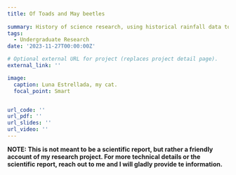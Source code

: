 ```yaml
---
title: Of Toads and May beetles
 
summary: History of science research, using historical rainfall data to evaluate popular believe of cane toads and may beetles in Puerto Rico during the 1930's.
tags:
  - Undergraduate Research
date: '2023-11-27T00:00:00Z'

# Optional external URL for project (replaces project detail page).
external_link: ''

image:
  caption: Luna Estrellada, my cat.
  focal_point: Smart


url_code: ''
url_pdf: ''
url_slides: ''
url_video: ''
---
```


<p style='text-align: justify;'>

<strong> NOTE: This is not meant to be a scientific report, but rather a friendly account of my research project. For more technical details or the scientific report, reach out to me and I will gladly provide te information. </strong>
</p>